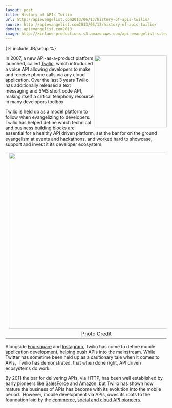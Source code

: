 ```yaml
---
layout: post
title: History of APIs Twilio
url: http://apievangelist.com2013/06/13/history-of-apis-twilio/
source: http://apievangelist.com2013/06/13/history-of-apis-twilio/
domain: apievangelist.com2013
image: http://kinlane-productions.s3.amazonaws.com/api-evangelist-site/blog/twilio-logo.jpeg
---
```

{% include JB/setup %}<p>
     <a href="http://twilio.com/" target="_blank"><img src="https://s3.amazonaws.com/kinlane-productions/api-evangelist/twilio/Twilio-Logo.png"  width="225" align="right" /></a>
</p>
<p>
     In 2007, a new API-as-a-product platform launched, called <a href="http://twilio.com/" target="_blank">Twilio</a>, which introduced a voice API allowing developers to make and receive phone calls via any cloud application. Over the last 3 years Twilio has additionally released a text messaging and SMS short code API, making itself a critical telephony resource in many developers toolbox.
</p>
<p>
     Twilio is held up as a model platform to follow when evangelizing to developers. Twilio has helped define which technical and business building blocks are essential for a healthy API driven platform, set the bar for on the ground evangelism at events and hackathons, and worked hard to showcase, support and invest it its developer ecosystem.
</p>
<table align="center">
     <tbody>
          <tr>
               <td align="center">
                    <a href="http://www.dovetailsoftware.com/blogs/kmiller/archive/2009/04/13/can-your-crm-place-a-phone-call" target="_blank"><img src="https://s3.amazonaws.com/kinlane-productions/api-evangelist/twilio/twilio-2009-04-13.png"  width="550" align="right" /></a>
               </td>
          </tr>
          <tr>
               <td align="center">
                    <a href="http://www.dovetailsoftware.com/blogs/kmiller/archive/2009/04/13/can-your-crm-place-a-phone-call" target="_blank">Photo Credit</a>
               </td>
          </tr>
     </tbody>
</table>
<p>
     Alongside <a title="Foursquare" href="/2011/03/11/history-of-apis-foursquare-api/">Foursquare</a> and <a title="Instagram" href="/2011/03/11/history-of-apis-instagram-api/">Instagram</a>, Twilio has come to define mobile application development, helping push APIs into the mainstream. While Twitter has sometime been held up as a cautionary tale when it comes to APIs,  Twilio has demonstrated, that when done right, API driven ecosystems do work.
</p>
<p>
     By 2011 the bar for delivering APIs, via HTTP, has been well established by early pioneers like <a title="Salesforce" href="/2011/01/28/history-of-apis-salesforce-com/">SalesForce</a> and <a title="Amazon" href="/2011/01/28/history-of-apis-amazon-e-commerce/">Amazon</a>, but Twilio has shown how mature the business of APIs has become with its evolution into the mobile period.  However, mobile development via APIs, owes its roots to the foundation laid by the <a title="commerce, social and cloud API pioneers" href="/history/">commerce, social and cloud API pioneers</a>.
</p>
